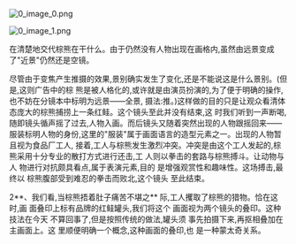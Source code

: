 

![0_image_0.png](0_image_0.png)

![0_image_1.png](0_image_1.png)

在清楚地交代棕熊在干什么。由于仍然没有人物出现在画格内,虽然由远景变成了"近景"仍然还是空镜。

尽管由于变焦产生推摄的效果,景别确实发生了变化,还是不能说这是什么景别。(但是,这则广告中的棕 熊是被人格化的,或许就是由演员扮演的,为了便于明确的操作,也不妨在分镜本中标明为远景——全景, 摄法:推。)这样做的目的只是让观众看清体态庞大的棕熊捕捞上一条红鲑。这个镜头至此并没有结束,这 时我们听到一声断喝,随即镜头循声摇了过去,人物入画。而后镜头又随着突然出现的人物跟摇回来——
服装标明人物的身份,这里的"服装"属于画面语言的造型元素之一。出现的人物暂且视为食品厂工人, 接着,工人与棕熊发生激烈冲突。冲突是由这个工人发起的,棕熊采用十分专业的散打方式进行还击,工 人则以拳击的套路与棕熊搏斗。让动物与人 物进行对抗颇具看点,属于表演元素,目的 是增强观赏性和趣味性。这场搏击,最终以 棕熊腹部受到难忍的拳击而败北,这个镜头 至此结束。

2**、我们看,当棕熊捂着肚子痛苦不堪之**
际,工人攫取了棕熊的猎物。恰在这时,画 面叠印上标有品牌的红鲑罐头,我们将这个 画面视为两个镜头的叠印。这种技法在今天 不算回事了,但是按照传统的做法,罐头须 事先拍摄下来,再抠相叠加在主画面上。这 里顺便明确一个概念,这种画面的叠印,也 是一种蒙太奇关系。